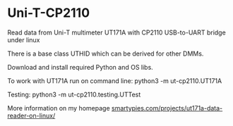 # Uni-T-CP2110
Read data from Uni-T multimeter UT171A with CP2110 USB-to-UART bridge under linux

There is a base class UTHID which can be derived for other DMMs.

Download and install required Python and OS libs.

To work with UT171A run on command line:
    python3 -m ut-cp2110.UT171A

Testing:
    python3 -m ut-cp2110.testing.UTTest
    
More information on my homepage [smartypies.com/projects/ut171a-data-reader-on-linux/](http://smartypies.com/projects/ut171a-data-reader-on-linux/)
